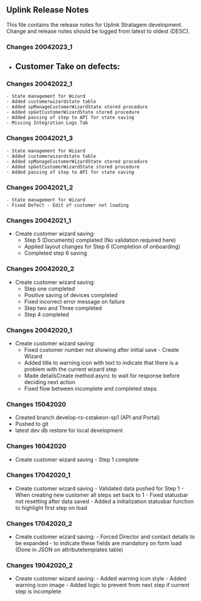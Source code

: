 ## Uplink Release Notes
This file contains the release notes for Uplink Stratagem development. Change and release notes should be logged from latest to oldest (DESC).

### Changes 20042023_1
 - Customer Take on defects:
 	-


### Changes 20042022_1
	- State management for Wizard
	- Added customerwizardstate table
	- Added spManageCustomerWizardState stored procedure
	- Added spGetCustomerWizardState stored procedure
	- Added passing of step to API for state saving
	- Missing Integration Logs Tab

### Changes 20042021_3
	- State management for Wizard
	- Added customerwizardstate table
	- Added spManageCustomerWizardState stored procedure
	- Added spGetCustomerWizardState stored procedure
	- Added passing of step to API for state saving


### Changes 20042021_2
	- State management for Wizard
	- Fixed Defect - Edit of customer not loading

### Changes 20042021_1
- Create customer wizard saving:
	- Step 5 (Documents) completed (No validation required here)
	- Applied layout changes for Step 6 (Completion of onboarding)
	- Completed step 6 saving


### Changes 20042020_2
- Create customer wizard saving:
	- Step one completed
	- Positive saving of devices completed
	- Fixed incorrect error message on failure
	- Step two and Three completed
	- Step 4 completed

### Changes 20042020_1
- Create customer wizard saving:
	- Fixed customer number not showing after initial save - Create Wizard
	- Added title to warning icon with text to indicate that there is a problem with the current wizard step
	- Made detailsCreate method async to wait for response before deciding next action
	- Fixed flow between incomplete and completed steps

### Changes 15042020
- Created branch develop-rs-cstakeon-sp1 (API and Portal)
- Pushed to git
- latest dev db restore for local development

### Changes 16042020
 - Create customer wizard saving
        - Step 1 complete
### Changes 17042020_1
- Create customer wizard saving
       - Validated data pushed for Step 1
       - When creating new customer all steps set back to 1
       - Fixed statusbar not resetting after data saved
       - Added a initialization statusbar function to highlight first step on load

### Changes 17042020_2
- Create customer wizard saving:
       - Forced Director and contact details to be expanded - to indicate these fields are mandatory on form load (Done in JSON on attributetemplates table)

### Changes 19042020_2
- Create customer wizard saving:
		- Added warning icon style
		- Added warning icon image
		- Added logic to prevent from next step if current step is incomplete
